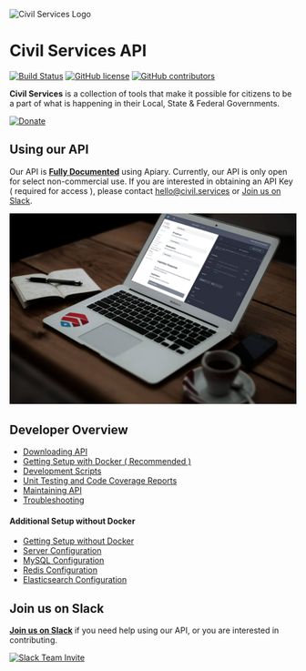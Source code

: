 ![Civil Services Logo](https://cdn.civil.services/common/github-logo.png "Civil Services Logo")

Civil Services API
===

[![Build Status](https://circleci.com/gh/CivilServiceUSA/api/tree/master.svg?style=shield)](https://circleci.com/gh/CivilServiceUSA/api/tree/master) [![GitHub license](https://img.shields.io/badge/license-MIT-blue.svg?style=flat)](https://raw.githubusercontent.com/CivilServiceUSA/api/master/LICENSE) [![GitHub contributors](https://img.shields.io/github/contributors/CivilServiceUSA/api.svg)](https://github.com/CivilServiceUSA/api/graphs/contributors)

__Civil Services__ is a collection of tools that make it possible for citizens to be a part of what is happening in their Local, State & Federal Governments.

[![Donate](https://cdn.civil.services/donate-button.png)](https://www.paypal.me/civilservices)


Using our API
---

Our API is __[Fully Documented](https://api.civil.services/guide/)__ using Apiary. Currently, our API is only open for select non-commercial use.  If you are interested in obtaining an API Key ( required for access ), please contact [hello@civil.services](mailto:hello@civil.services) or [Join us on Slack](https://slack.civil.services/bkx7n2).

[![API Documentation](docs/img/apiary.jpg)](http://docs.civilservices.apiary.io)


Developer Overview
---

* [Downloading API](docs/downloading-api.md)
* [Getting Setup with Docker ( Recommended )](docs/getting-setup-with-docker.md)
* [Development Scripts](docs/development-scripts.md)
* [Unit Testing and Code Coverage Reports](docs/unit-testing-and-code-coverage-reports.md)
* [Maintaining API](docs/maintaining-api.md)
* [Troubleshooting](docs/troubleshooting.md)

#### Additional Setup without Docker

* [Getting Setup without Docker](docs/getting-setup-without-docker.md)
* [Server Configuration](docs/server-configuration.md)
* [MySQL Configuration](docs/mysql-configuration.md)
* [Redis Configuration](docs/redis-configuration.md)
* [Elasticsearch Configuration](docs/elasticsearch-configuration.md)


Join us on Slack
---

__[Join us on Slack](https://slack.civil.services/bkx7n2)__ if you need help using our API, or you are interested in contributing.

[![Slack Team Invite](https://cdn.civil.services/common/slack-invite.png)](https://slack.civil.services/bkx7n2)
